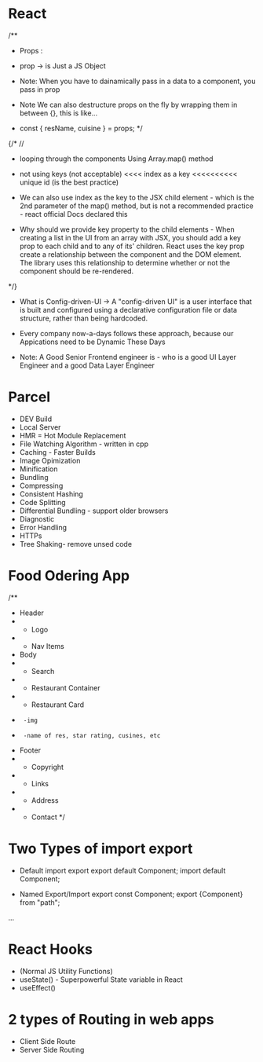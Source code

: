 # React
/**
 * Props :

 * prop -> is Just a JS Object

 * Note: When you have to dainamically pass in a data to a component, you pass in prop


 * Note We can also destructure props on the fly by wrapping them in between {}, this is like...

 * const { resName, cuisine } = props;
*/

{/* // 
* looping through the <RestaurantCard /> components Using Array.map() method 

* not using keys (not acceptable) <<<< index as a key <<<<<<<<<< unique id (is the best  practice)

* We can also use index as the key to the JSX child element - which is the 2nd parameter of the map() method, but is not a recommended practice -   react official Docs declared this

* Why should we provide key property to the child elements - When creating a list in the UI from an array with JSX, you should add a key prop to each child and to any of its' children. React uses the key prop create a relationship between the component and the DOM element. The library uses this relationship to determine whether or not the component should be re-rendered.
                
*/}

 * What is Config-driven-UI -> A "config-driven UI" is a user interface that is built and configured using a declarative configuration file or data structure, rather than being hardcoded.

 * Every company now-a-days follows these approach, because our Appications need to be Dynamic These Days

 * Note: A Good Senior Frontend engineer is - who is a good UI Layer Engineer and a good Data Layer Engineer

# Parcel
- DEV Build
- Local Server
- HMR = Hot Module Replacement  
- File Watching Algorithm - written in cpp
- Caching - Faster Builds
- Image Opimization
- Minification
- Bundling
- Compressing 
- Consistent Hashing
- Code Splitting
- Differential Bundling - support older browsers
- Diagnostic
- Error Handling
- HTTPs
- Tree Shaking- remove unsed code

# Food Odering App
/**
 * Header
 *  - Logo
 *  - Nav Items
 * Body
 *  - Search
 *  - Restaurant Container
 *  - Restaurant Card
 *      -img
 *      -name of res, star rating, cusines, etc
 * Footer
 *  - Copyright
 *  - Links
 *  - Address
 *  - Contact
 */

 # Two Types of import export
- Default import export
    export default Component;
    import default Component;

- Named Export/Import
    export const Component;
    export {Component} from "path";

...
# React Hooks
- (Normal JS Utility Functions)
- useState() - Superpowerful State variable in React
- useEffect()

# 2 types of Routing in web apps
- Client Side Route
- Server Side Routing